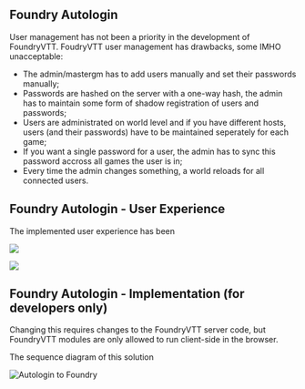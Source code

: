 ## Foundry Autologin

User management has not been a priority in the development of FoundryVTT. FoudryVTT user management has drawbacks, some IMHO unacceptable:
  * The admin/mastergm has to add users manually and set their passwords manually;
  * Passwords are hashed on the server with a one-way hash, the admin has to maintain some form of shadow registration of users and passwords;
  * Users are administrated on world level and if you have different hosts, users (and their passwords) have to be maintained seperately for each game;  
  * If you want a single password for a user, the admin has to sync this password accross all games the user is in;
  * Every time the admin changes something, a world reloads for all connected users.
  
## Foundry Autologin - User Experience

The implemented user experience has been

![](ux-discord-login-4.png)

![](ux-discord-login-5.png)



## Foundry Autologin  - Implementation (for developers only)

Changing this requires changes to the FoundryVTT server code, but FoundryVTT modules are only allowed to run client-side in the browser.

The sequence diagram of this solution

![Autologin to Foundry](http://www.plantuml.com/plantuml/proxy?cache=no&src=https://raw.githubusercontent.com/rhenenrpg/rhenenrpg.github.io/main/uml/sd-autologin-foundry.iuml)


